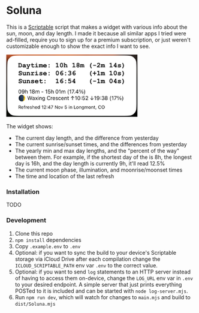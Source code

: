 # Soluna

This is a [Scriptable](https://scriptable.app) script that makes a widget with
various info about the sun, moon, and day length. I made it because all similar
apps I tried were ad-filled, require you to sign up for a premium subscription,
or just weren't customizable enough to show the exact info I want to see.

 <img src="screenshot.jpeg" alt="A screenshot of the widget" width="350" />

The widget shows:

- The current day length, and the difference from yesterday
- The current sunrise/sunset times, and the differences from yesterday
- The yearly min and max day lengths, and the "percent of the way" between
  them. For example, if the shortest day of the is 8h, the longest day is
  16h, and the day length is currently 9h, it'll read 12.5%
- The current moon phase, illumination, and moonrise/moonset times
- The time and location of the last refresh

### Installation

TODO

### Development

1. Clone this repo
2. `npm install` dependencies
3. Copy `.example.env` to `.env`
4. Optional: if you want to sync the build to your device's Scriptable storage
   via iCloud Drive after each compilation change the `ICLOUD_SCRIPTABLE_PATH`
   env var `.env` to the correct value.
5. Optional: if you want to send `log` statements to an HTTP server instead of
   having to access them on-device, change the `LOG_URL` env var in `.env` to
   your desired endpoint. A simple server that just prints everything POSTed
   to it is included and can be started with `node log-server.mjs`.
6. Run `npm run dev`, which will watch for changes to `main.mjs` and build to
   `dist/Soluna.mjs`
